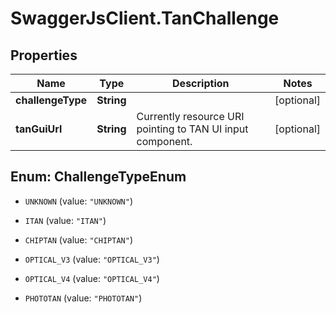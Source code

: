 # SwaggerJsClient.TanChallenge

## Properties
Name | Type | Description | Notes
------------ | ------------- | ------------- | -------------
**challengeType** | **String** |  | [optional] 
**tanGuiUrl** | **String** | Currently resource URI pointing to TAN UI input component. | [optional] 


<a name="ChallengeTypeEnum"></a>
## Enum: ChallengeTypeEnum


* `UNKNOWN` (value: `"UNKNOWN"`)

* `ITAN` (value: `"ITAN"`)

* `CHIPTAN` (value: `"CHIPTAN"`)

* `OPTICAL_V3` (value: `"OPTICAL_V3"`)

* `OPTICAL_V4` (value: `"OPTICAL_V4"`)

* `PHOTOTAN` (value: `"PHOTOTAN"`)




